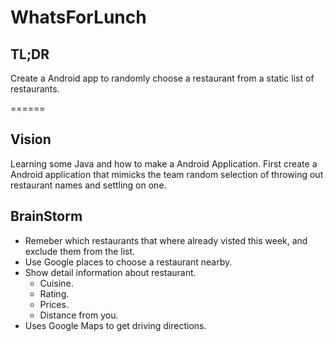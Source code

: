 # WhatsForLunch

## TL;DR
Create a Android app to randomly choose a restaurant from a static list of restaurants.

======
## Vision

Learning some Java and how to make a Android Application.
First create a Android application that mimicks the team random selection of throwing out restaurant names and settling on one.

  
## BrainStorm

* Remeber which restaurants that where already visted this week, and exclude them from the list.
* Use Google places to choose a restaurant nearby.
* Show detail information about restaurant.
    * Cuisine.
    * Rating.
    * Prices.
    * Distance from you.
* Uses Google Maps to get driving directions.
